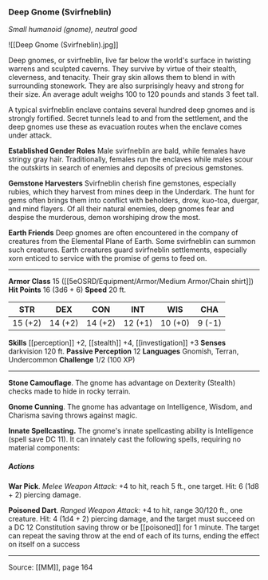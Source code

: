 ### Deep Gnome (Svirfneblin)
_Small humanoid (gnome), neutral good_

![[Deep Gnome (Svirfneblin).jpg]]

Deep gnomes, or svirfneblin, live far below the world's surface in twisting warrens and sculpted caverns. They survive by virtue of their stealth, cleverness, and tenacity. Their gray skin allows them to blend in with surrounding stonework. They are also surprisingly heavy and strong for their size. An average adult weighs 100 to 120 pounds and stands 3 feet tall.

A typical svirfneblin enclave contains several hundred deep gnomes and is strongly fortified. Secret tunnels lead to and from the settlement, and the deep gnomes use these as evacuation routes when the enclave comes under attack.

**Established Gender Roles** Male svirfneblin are bald, while females have stringy gray hair. Traditionally, females run the enclaves while males scour the outskirts in search of enemies and deposits of precious gemstones.


**Gemstone Harvesters** Svirfneblin cherish fine gemstones, especially rubies, which they harvest from mines deep in the Underdark. The hunt for gems often brings them into conflict with beholders, drow, kuo-toa, duergar, and mind flayers. Of all their natural enemies, deep gnomes fear and despise the murderous, demon worshiping drow the most.


**Earth Friends** Deep gnomes are often encountered in the company of creatures from the Elemental Plane of Earth. Some svirfneblin can summon such creatures. Earth creatures guard svirfneblin settlements, especially xorn enticed to service with the promise of gems to feed on.






---

**Armor Class** 15 ([[5eOSRD/Equipment/Armor/Medium Armor/Chain shirt]])
**Hit Points** 16 (3d6 + 6)
**Speed** 20 ft.

| STR     | DEX     | CON     | INT     | WIS     | CHA     |
|---------|---------|---------|---------|---------|---------|
| 15 (+2) | 14 (+2) | 14 (+2) | 12 (+1) | 10 (+0) | 9 (-1) |

**Skills** [[perception]] +2, [[stealth]] +4, [[investigation]] +3
**Senses** darkvision 120 ft.
**Passive Perception** 12
**Languages** Gnomish, Terran, Undercommon
**Challenge** 1/2 (100 XP)

---

**Stone Camouflage**. The gnome has advantage on Dexterity (Stealth) checks made to hide in rocky terrain.

**Gnome Cunning**. The gnome has advantage on Intelligence, Wisdom, and Charisma saving throws against magic.

**Innate Spellcasting.** The gnome's innate spellcasting ability is Intelligence (spell save DC 11). It can innately cast the following spells, requiring no material components:

##### Actions
**War Pick**. _Melee Weapon Attack:_ +4 to hit, reach 5 ft., one target. Hit: 6 (1d8 + 2) piercing damage.

**Poisoned Dart**. _Ranged Weapon Attack:_ +4 to hit, range 30/120 ft., one creature. Hit: 4 (1d4 + 2) piercing damage, and the target must succeed on a DC 12 Constitution saving throw or be [[poisoned]] for 1 minute. The target can repeat the saving throw at the end of each of its turns, ending the effect on itself on a success


---

Source: [[MM]], page 164